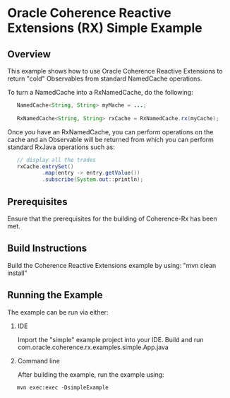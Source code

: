 Oracle Coherence Reactive Extensions (RX) Simple Example
========================================================

Overview
--------

This example shows how to use Oracle Coherence Reactive Extensions
to return "cold" Observables from standard NamedCache operations.

To turn a NamedCache into a RxNamedCache, do the following:
```java
   NamedCache<String, String> myMache = ...;
   
   RxNamedCache<String, String> rxCache = RxNamedCache.rx(myCache);
```
   
Once you have an RxNamedCache, you can perform operations on the cache and
an Observable will be returned from which you can perform standard RxJava
operations such as:
```java
   // display all the trades
   rxCache.entrySet()
           .map(entry -> entry.getValue())
           .subscribe(System.out::println);
```

Prerequisites
-------------

Ensure that the prerequisites for the building of Coherence-Rx has been met.
  
Build Instructions
------------------

Build the Coherence Reactive Extensions example by using:
   "mvn clean install"
     
Running the Example
-------------------
    
The example can be run via either:
    
1. IDE
    
   Import the "simple" example project into your IDE. Build and run com.oracle.coherence.rx.examples.simple.App.java
       
2. Command line   
    
   After building the example, run the example using:
```
   mvn exec:exec -DsimpleExample      
```